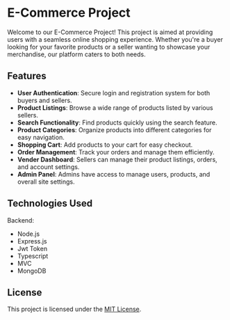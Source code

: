 # E-Commerce Project

Welcome to our E-Commerce Project! This project is aimed at providing users with a seamless online shopping experience. Whether you're a buyer looking for your favorite products or a seller wanting to showcase your merchandise, our platform caters to both needs.

## Features

- **User Authentication**: Secure login and registration system for both buyers and sellers.
- **Product Listings**: Browse a wide range of products listed by various sellers.
- **Search Functionality**: Find products quickly using the search feature.
- **Product Categories**: Organize products into different categories for easy navigation.
- **Shopping Cart**: Add products to your cart for easy checkout.
- **Order Management**: Track your orders and manage them efficiently.
- **Vender Dashboard**: Sellers can manage their product listings, orders, and account settings.
- **Admin Panel**: Admins have access to manage users, products, and overall site settings.

## Technologies Used


   Backend:
  - Node.js
  - Express.js
  - Jwt Token
  - Typescript
  - MVC 
  - MongoDB 





## License

This project is licensed under the [MIT License](LICENSE).
